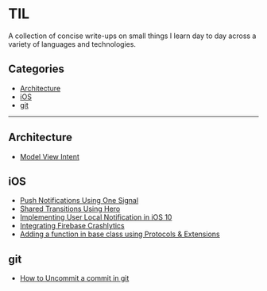 # TIL

A collection of concise write-ups on small things I learn day to day across a
variety of languages and technologies. 

## Categories

* [Architecture](#architecture)
* [iOS](#ios)
* [git](#git)

---

## Architecture

- [Model View Intent](architecture/model-view-intent.md)

## iOS

- [Push Notifications Using One Signal](ios/implement_one_signal.md)
- [Shared Transitions Using Hero](ios/shared_transitions_using_hero.md)
- [Implementing User Local Notification in iOS 10](ios/implementing_local_notifications.md)
- [Integrating Firebase Crashlytics](ios/integrating_firebase_crashlytics.md)
- [Adding a function in base class using Protocols & Extensions](ios/adding_function_in_every_ui_controller.md)

## git
- [How to Uncommit a commit in git](git/uncommit_a_commit_in_git.md)
